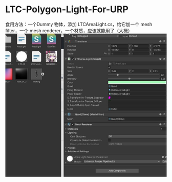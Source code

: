 # LTC-Polygon-Light-For-URP
食用方法：一个Dummy 物体，添加 LTCAreaLight.cs，给它加一个 mesh filter，一个 mesh renderer，一个材质，应该就能用了（大概）
![image](https://github.com/DaiZiLing/LTC-Polygon-Light-For-URP/blob/main/QQ%E6%88%AA%E5%9B%BE20220429170522.jpg)
